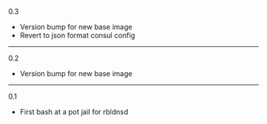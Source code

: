 0.3

* Version bump for new base image
* Revert to json format consul config

---

0.2

* Version bump for new base image

---

0.1

* First bash at a pot jail for rbldnsd
